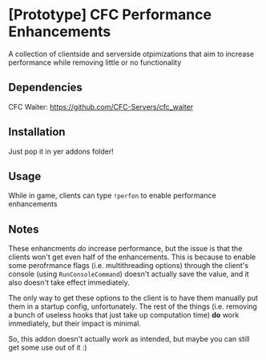 # [Prototype] CFC Performance Enhancements
A collection of clientside and serverside otpimizations that aim to increase performance while removing little or no functionality

## Dependencies
CFC Waiter: https://github.com/CFC-Servers/cfc_waiter

## Installation
Just pop it in yer addons folder!

## Usage
While in game, clients can type `!perfon` to enable performance enhancements

## Notes
These enhancments _do_ increase performance, but the issue is that the clients won't get even half of the enhancements.
This is because to enable some perofrmance flags (i.e. multithreading options) through the client's console (using `RunConsoleCommand`) doesn't actually save the value, and it also doesn't take effect immediately.

The only way to get these options to the client is to have them manually put them in a startup config, unfortunately.
The rest of the things (i.e. removing a bunch of useless hooks that just take up computation time) **do** work immediately, but their impact is minimal.

So, this addon doesn't actually work as intended, but maybe you can still get some use out of it :)
